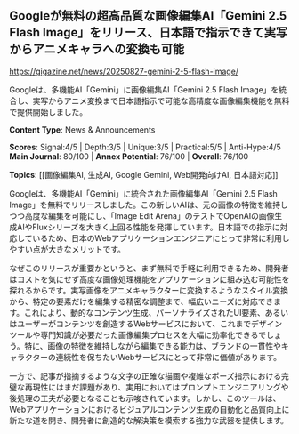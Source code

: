 ## Googleが無料の超高品質な画像編集AI「Gemini 2.5 Flash Image」をリリース、日本語で指示できて実写からアニメキャラへの変換も可能

https://gigazine.net/news/20250827-gemini-2-5-flash-image/

Googleは、多機能AI「Gemini」に画像編集AI「Gemini 2.5 Flash Image」を統合し、実写からアニメ変換まで日本語指示で可能な高精度な画像編集機能を無料で提供開始しました。

**Content Type**: News & Announcements

**Scores**: Signal:4/5 | Depth:3/5 | Unique:3/5 | Practical:5/5 | Anti-Hype:4/5
**Main Journal**: 80/100 | **Annex Potential**: 76/100 | **Overall**: 76/100

**Topics**: [[画像編集AI, 生成AI, Google Gemini, Web開発向けAI, 日本語対応]]

Googleは、多機能AI「Gemini」に統合された画像編集AI「Gemini 2.5 Flash Image」を無料でリリースしました。この新しいAIは、元の画像の特徴を維持しつつ高度な編集を可能にし、「Image Edit Arena」のテストでOpenAIの画像生成AIやFluxシリーズを大きく上回る性能を発揮しています。日本語での指示に対応しているため、日本のWebアプリケーションエンジニアにとって非常に利用しやすい点が大きなメリットです。

なぜこのリリースが重要かというと、まず無料で手軽に利用できるため、開発者はコストを気にせず高度な画像処理機能をアプリケーションに組み込む可能性を探れるからです。実写画像をアニメキャラクターに変換するようなスタイル変換から、特定の要素だけを編集する精密な調整まで、幅広いニーズに対応できます。これにより、動的なコンテンツ生成、パーソナライズされたUI要素、あるいはユーザーがコンテンツを創造するWebサービスにおいて、これまでデザインツールや専門知識が必要だった画像編集プロセスを大幅に効率化できるでしょう。特に、画像の特徴を維持しながら編集できる能力は、ブランドの一貫性やキャラクターの連続性を保ちたいWebサービスにとって非常に価値があります。

一方で、記事が指摘するような文字の正確な描画や複雑なポーズ指示における完璧な再現性にはまだ課題があり、実用においてはプロンプトエンジニアリングや後処理の工夫が必要となることも示唆されています。しかし、このツールは、Webアプリケーションにおけるビジュアルコンテンツ生成の自動化と品質向上に新たな道を開き、開発者に創造的な解決策を模索する強力な武器を提供します。